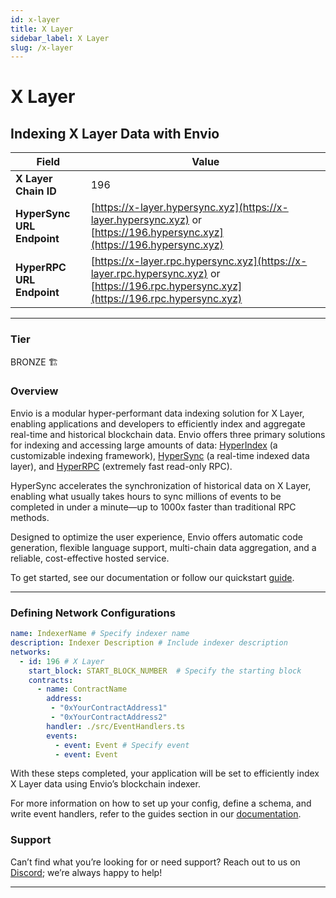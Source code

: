 ```yaml
---
id: x-layer
title: X Layer
sidebar_label: X Layer
slug: /x-layer
---
```


# X Layer

## Indexing X Layer Data with Envio

| **Field**                     | **Value**                                                                                          |
|-------------------------------|----------------------------------------------------------------------------------------------------|
| **X Layer Chain ID**     | 196                                                                                            |
| **HyperSync URL Endpoint**    | [https://x-layer.hypersync.xyz](https://x-layer.hypersync.xyz) or [https://196.hypersync.xyz](https://196.hypersync.xyz) |
| **HyperRPC URL Endpoint**     | [https://x-layer.rpc.hypersync.xyz](https://x-layer.rpc.hypersync.xyz) or [https://196.rpc.hypersync.xyz](https://196.rpc.hypersync.xyz) |

---

### Tier

BRONZE 🏗️

### Overview

Envio is a modular hyper-performant data indexing solution for X Layer, enabling applications and developers to efficiently index and aggregate real-time and historical blockchain data. Envio offers three primary solutions for indexing and accessing large amounts of data: [HyperIndex](/docs/HyperIndex/overview) (a customizable indexing framework), [HyperSync](/docs/HyperSync/overview) (a real-time indexed data layer), and [HyperRPC](/docs/HyperSync/overview-hyperrpc) (extremely fast read-only RPC).

HyperSync accelerates the synchronization of historical data on X Layer, enabling what usually takes hours to sync millions of events to be completed in under a minute—up to 1000x faster than traditional RPC methods.

Designed to optimize the user experience, Envio offers automatic code generation, flexible language support, multi-chain data aggregation, and a reliable, cost-effective hosted service.

To get started, see our documentation or follow our quickstart [guide](/docs/HyperIndex/contract-import).

---

### Defining Network Configurations

```yaml
name: IndexerName # Specify indexer name
description: Indexer Description # Include indexer description
networks:
  - id: 196 # X Layer  
    start_block: START_BLOCK_NUMBER  # Specify the starting block
    contracts:
      - name: ContractName
        address:
         - "0xYourContractAddress1"
         - "0xYourContractAddress2"
        handler: ./src/EventHandlers.ts
        events:
          - event: Event # Specify event
          - event: Event
```

With these steps completed, your application will be set to efficiently index X Layer data using Envio’s blockchain indexer.

For more information on how to set up your config, define a schema, and write event handlers, refer to the guides section in our [documentation](/docs/HyperIndex/configuration-file).

### Support

Can’t find what you’re looking for or need support? Reach out to us on [Discord](https://discord.com/invite/Q9qt8gZ2fX); we’re always happy to help!

---
